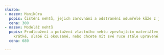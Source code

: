 ```yaml
---
sluzba:
- nazev: Manikúra
  popis: Čištění nehtů, jejich zarovnání a odstranění odumřelé kůže z jejich okolí.
  cena: 300
- nazev: Modeláž nehtů
  popis: Prodloužení a potažení vlastního nehtu zpevňujícím materiálem, pokud je máte
    krátké, slabé či okousané, nebo chcete mít své ruce stále upravené.
  cena: 680

---
```

